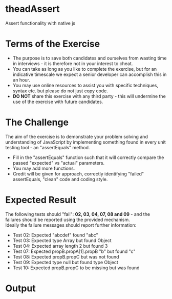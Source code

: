 # theadAssert
Assert functionality with native js
<html>
<head>
<meta name="description" content="Senior JS Developer Code Challenge" /><html>
<head>
  <title>Coding Challenge</title>
</head>
<body>
  <h1>Terms of the Exercise</h1>
  <ul>
    <li>The purpose is to save both candidates and ourselves from wasting time in interviews - it is therefore not in your interest to cheat.</li>
    <li>You can take as long as you like to complete the exercise, but for an indicative timescale we expect a senior developer can accomplish this in an hour.</li>
    <li>You may use online resources to assist you with specific techniques, syntax etc. but please do not just copy code.</li>
    <li><b>DO NOT</b> share this exercise with any third party - this will undermine the use of the exercise with future candidates.</li>
  </ul>
  <h1>The Challenge</h1>
  <p>
    The aim of the exercise is to demonstrate your problem solving and understanding of JavaScript by implementing something found in every unit testing tool - an "assertEquals" method.</p>
  
  <ul>
    <li>Fill in the "assertEquals" function such that it will correctly compare the passed "expected" vs "actual" parameters.</li>
    <li>You may add more functions.</li>
    <li>Credit will be given for approach, correctly identifying "failed" assertEquals, "clean" code and coding style.</li>
  </ul>

  <h1>Expected Result</h1>
  The following tests should "fail":  <strong>02, 03, 04, 07, 08 and 09</strong> - and the failures should be reported using the provided mechanism.<br/>
  Ideally the failure messages should report further information:
  <ul class="expected">
    <li>Test 02: Expected "abcdef" found "abc"</li>
    <li>Test 03: Expected type Array but found Object</li>
    <li>Test 04: Expected array length 2 but found 3</li>
    <li>Test 07: Expected propB.propA[1].propB "b" but found "c"</li>
    <li>Test 08: Expected propB.propC but was not found</li>
    <li>Test 09: Expected type null but found type Object</li>
    <li>Test 10: Expected propB.propC to be missing but was found</li>
  </ul>
  
  <h1>Output</h1>
  <ul class="output" id="messages"></ul>

</body>
</html>

